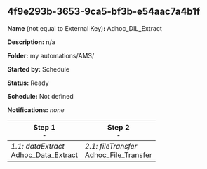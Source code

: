 ## 4f9e293b-3653-9ca5-bf3b-e54aac7a4b1f

**Name** (not equal to External Key)**:** Adhoc_DIL_Extract

**Description:** n/a

**Folder:** my automations/AMS/

**Started by:** Schedule

**Status:** Ready

**Schedule:** Not defined

**Notifications:** _none_


| Step 1<br>_<small>-</small>_ | Step 2<br>_<small>-</small>_ |
| --- | --- |
| _1.1: dataExtract_<br>Adhoc_Data_Extract | _2.1: fileTransfer_<br>Adhoc_File_Transfer |
